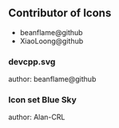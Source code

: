 ## Contributor of Icons

- beanflame@github
- XiaoLoong@github

### devcpp.svg

author: beanflame@github

### Icon set Blue Sky

author: Alan-CRL